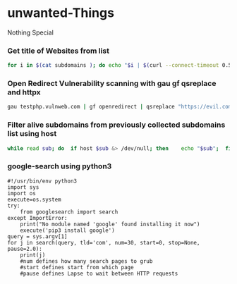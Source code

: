 # unwanted-Things
Nothing Special

### Get title of Websites from list 

```bash
for i in $(cat subdomains ); do echo "$i | $(curl --connect-timeout 0.5 $i -so - | grep -iPo '(?<=<title>)(.*)(?=</title>)')"; done
```
### Open Redirect Vulnerability scanning with gau gf qsreplace and httpx 

```bash
gau testphp.vulnweb.com | gf openredirect | qsreplace "https://evil.com" | httpx -silent -status-code -location
```
### Filter alive subdomains from previously collected subdomains list using host 

```bash
while read sub; do  if host $sub &> /dev/null; then    echo "$sub";  fi done < subdomains
```

### google-search using python3

```python3
#!/usr/bin/env python3
import sys
import os
execute=os.system
try: 
    from googlesearch import search 
except ImportError:  
    print("No module named 'google' found installing it now")
    execute('pip3 install google')
query = sys.argv[1]
for j in search(query, tld='com', num=30, start=0, stop=None, pause=2.0): 
    print(j) 
    #num defines how many search pages to grub 
    #start defines start from which page 
    #pause defines Lapse to wait between HTTP requests
```
